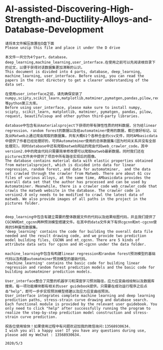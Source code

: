 # AI-assisted-Discovering-High-Strength-and-Ductility-Alloys-and-Database-Development
    请将本文件解压放置在D盘下面
    Please unzip this file and place it under the D drive

    本文件一共分为4个part，database，deep_learning,machine_learning,user_interface.在使用之前可以先阅读根目录下的论文，以便于获得对该数据集更加清晰的认识。
    This document is divided into 4 parts, database, deep_learning, machine_learning, user_interface. Before using, you can read the papers in the root directory to get a clearer understanding of the data set.

    在使用user_interface之前，请先确保安装了numpy,scipty,scikit_learn,matplotlib,matminer,pymatgen,pandas,pilow,request,beautifulsoup等python第三方库。
    Before using user_interface, please make sure to install numpy, scipty, scikit_learn, matplotlib, matminer, pymatgen, pandas, pilow, request, beautifulsoup and other python third-party libraries.

    database中包含有从materialsproject下获得的带有弹性性质的材料数据，分为给linear regression、random forest的数据以及给automatminer使用的数据，都已做好标记。以及从Matweb上通过爬虫爬取的数据集，共有大概61个各种合金的csv文件，同时AMbasicdata中提供了作者已经处理好的，可供Automatminer使用的总体数据集(因为时间关系并没有全部处理完)。同时database中还有爬取matweb网站的爬虫代码web_crawler_code，其中version2.0中的爬虫代码只需要简单修改便可以爬取matweb最新数据。同时我们还在pictures文件夹中提供了项目中所有路径实现后的图像。
    The database contains material data with elastic properties obtained from materialsproject, which is divided into data for linear regression, random forest, and data for automatminer,  and the data set crawled through the crawler from Matweb. There are about 61 csv files of various alloys, at the same time, AMbasicdata provides the overall data set that the author has processed and can be used by Automatminer. Meanwhile, there is a crawler code web_crawler_code that crawls the matweb website in the database. The crawler code in version2.0 only needs to be modified to crawl the latest data of matweb. We also provide images of all paths in the project in the pictures folder.


    deep_learning中包含有建立需要的整体数据文件的代码以及结果绘图代码，并且我们提供了CGCNN和mt_cgcnn两种预测模型搭建文件。在其中的data文件夹下有供cgcnn和mt-cgcnn使用的5种属性数据集。
    'deep_learning' contains the code for building the overall data file needed and the result drawing code, and we provide two prediction model building files, CGCNN and mt_cgcnn. There are 5 kinds of attribute data sets for cgcnn and mt-cgcnn under the data folder.

    machine_learning中包含有构建linear regression和random forest预测模型的基础代码以及构建automatminer预测模型的基础代码。
    'machine_learning' contains the basic code for building linear regression and random forest prediction models and the basic code for building automatminer prediction models.

    User_interface整合了完整的机器学习和深度学习预测路径，应力应变曲线绘制以及数据库搜索。每一项功能模块都有相关的user guidebook提供，只需要在成功运行程序之后点击"help"，即可一步步实现预测模型搭建以及应力应变曲线预测。
    User_interface integrates complete machine learning and deep learning prediction paths, stress-strain curve drawing and database search. Each functional module is provided by the relevant user guidebook. You only need to click "help" after successfully running the program to realize the step-by-step prediction model construction and stress-strain curve prediction.

    祝各位使用愉快！如果使用过程中有问题欢迎加我的微信询问:13568930634.
    I wish you all a happy use! If you have any questions during use, please add my WeChat : 13568930634.

    2020/5/3
